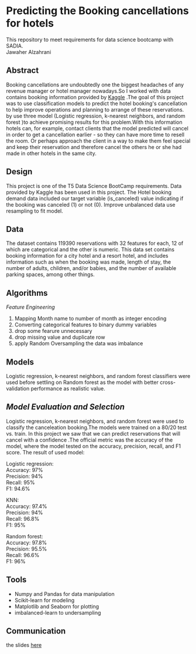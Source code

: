 # Predicting the Booking cancellations for hotels <br>
This repository to meet requirements for data science bootcamp with SADIA. <br>
Jawaher Alzahrani <br>

## Abstract <br>
Booking cancellations are undoubtedly one the biggest headaches of any revenue manager or hotel manager nowadays.So I worked with data contains booking information provided by [Kaggle](https://www.kaggle.com/jessemostipak/hotel-booking-demand/code) .The goal of this project was to use classification models to predict  the hotel booking's cancellation to help improve operations and  planning to arrange of these reservations. by use three model (Logistic regression, k-nearest neighbors, and random forest )to achieve promising results for this problem.With this information hotels can, for example, contact clients that the model predicted will cancel in order to get a cancellation earlier - so they can have more time to resell the room. Or perhaps approach the client in a way to make them feel special and keep their reservation and therefore cancel the others he or she had made in other hotels in the same city.<br>
## Design<br>
This project is one of the T5 Data Science BootCamp requirements. Data provided by Kaggle has been used in this project. The Hotel booking demand data included our target variable (is_canceled) value indicating if the booking was canceled (1) or not (0). Improve unbalanced data use resampling to fit model.<br>
## Data <br>
The dataset contains 119390 reservations with 32 features for each, 12 of which are categorical and  the other is numeric. 
This data set contains booking information for a city hotel and a resort hotel, and includes information such as when the booking was made, length of stay, the number of adults, children, and/or babies, and the number of available parking spaces, among other things.<br>

## Algorithms <br>

*Feature Engineering* <br>
1. Mapping Month name to number of month as  integer encoding<br>
2. Converting categorical features to binary dummy variables <br>
3. drop some fearure unnecessary <br>
4. drop missing value and duplicate row <br>
5. apply Random Oversampling the data was imbalance <br>

## Models <br>
  
Logistic regression, k-nearest neighbors, and random forest classifiers were used before settling on Random forest as the model with  better cross-validation performance as realistic value. <br>
## *Model Evaluation and Selection* <br>
  
Logistic regression, k-nearest neighbors, and random forest were used to classify the canceleation booking.The models were trained on a 80/20 test vs. train. In this project we saw that we can predict reservations that will cancel with a confidence .The official metric was the accuracy of the model, where the model tested on the accuracy, precision, recall, and F1 score. The result of used model:<br>

Logistic regression:<br>
Accuracy: 97% <br>
Precision: 94% <br>
Recall: 95% <br>
F1: 94.6% <br>

KNN: <br>
Accuracy: 97.4% <br>
Precision: 94% <br>
Recall: 96.8% <br>
F1: 95% <br>

Random forest: <br>
Accuracy: 97.8% <br>
Precision: 95.5% <br>
Recall: 96.6% <br>
F1: 96% <br>


## Tools <br>
- Numpy and Pandas for data manipulation <br>
- Scikit-learn for modeling <br>
- Matplotlib and Seaborn for plotting <br>
- imbalanced-learn to undersampling  <br>

## Communication <br>
the slides  [here](https://github.com/JawaherJamaan/hotel-booking-Data-Science/blob/main/Final/Presentation%20-%20Hotel%20Booking%20Cancelation.pdf)

